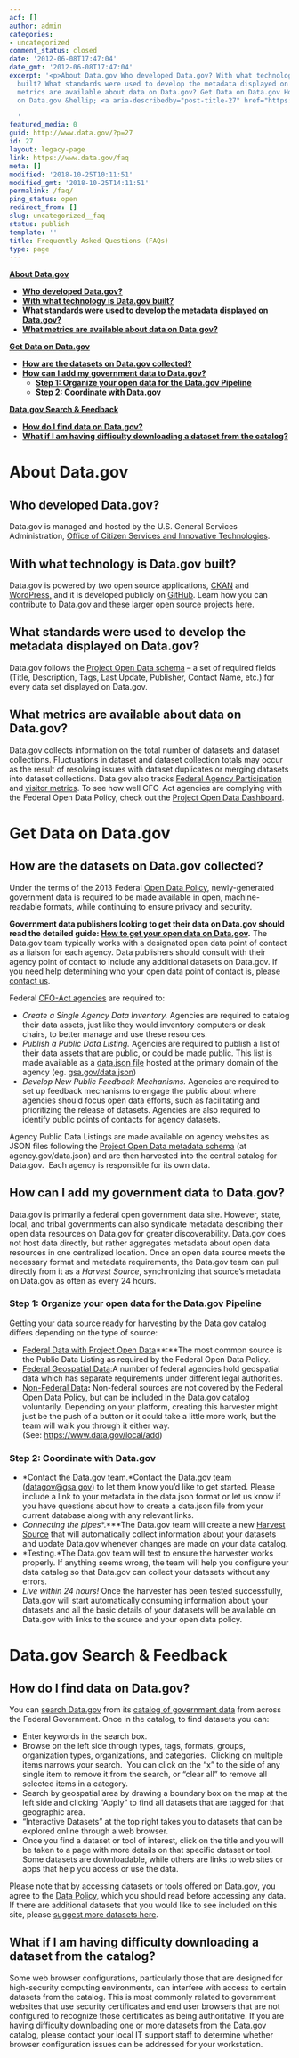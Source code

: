 ```yaml
---
acf: []
author: admin
categories:
- uncategorized
comment_status: closed
date: '2012-06-08T17:47:04'
date_gmt: '2012-06-08T17:47:04'
excerpt: '<p>About Data.gov Who developed Data.gov? With what technology is Data.gov
  built? What standards were used to develop the metadata displayed on Data.gov? What
  metrics are available about data on Data.gov? Get Data on Data.gov How are the datasets
  on Data.gov &hellip; <a aria-describedby="post-title-27" href="https://www.data.gov/faq">Continued</a></p>

  '
featured_media: 0
guid: http://www.data.gov/?p=27
id: 27
layout: legacy-page
link: https://www.data.gov/faq
meta: []
modified: '2018-10-25T10:11:51'
modified_gmt: '2018-10-25T14:11:51'
permalink: /faq/
ping_status: open
redirect_from: []
slug: uncategorized__faq
status: publish
template: ''
title: Frequently Asked Questions (FAQs)
type: page
---
```

**[About Data.gov](https://www.data.gov/faq/#about)**

* **[Who developed Data.gov?](https://www.data.gov/faq/#who)**
* **[With what technology is Data.gov built?](https://www.data.gov/faq/#technology)**
* **[What standards were used to develop the metadata displayed on Data.gov?](https://www.data.gov/faq/#standards)**
* **[What metrics are available about data on Data.gov?](https://www.data.gov/faq/#metrics)**

**[Get Data on Data.gov](https://www.data.gov/faq/#adddata)**

* **[How are the datasets on Data.gov collected?](https://www.data.gov/faq/#collected)**
* **[How can I add my government data to Data.gov?](https://www.data.gov/faq/#howto)**
  * **[Step 1: Organize your open data for the Data.gov Pipeline](https://www.data.gov/faq/#organize)**
  * **[Step 2: Coordinate with Data.gov](https://www.data.gov/faq/#coordinate)**

**[Data.gov Search & Feedback](https://www.data.gov/contact)**

* **[How do I find data on Data.gov?](https://www.data.gov/faq/#finddata)**
* **[What if I am having difficulty downloading a dataset from the catalog?](https://www.data.gov/faq/#troubleshoot)**

About Data.gov
==============

Who developed Data.gov?
-----------------------

Data.gov is managed and hosted by the U.S. General Services Administration, [Office of Citizen Services and Innovative Technologies](http://www.gsa.gov/portal/category/25729).

With what technology is Data.gov built?
---------------------------------------

Data.gov is powered by two open source applications, [CKAN](http://ckan.org) and [WordPress,](http://wordpress.org/) and it is developed publicly on [GitHub](https://s3.amazonaws.com/bsp-ocsit-prod-east-appdata/datagov/wordpress/2014/09/Search_for_a_Dataset_-_Data.gov_-_2014-09-29_13.53.33.png). Learn how you can contribute to Data.gov and these larger open source projects [here](https://www.data.gov/developers/open-source).

What standards were used to develop the metadata displayed on Data.gov?
-----------------------------------------------------------------------

Data.gov follows the [Project Open Data schema](https://project-open-data.cio.gov/v1.1/schema) – a set of required fields (Title, Description, Tags, Last Update, Publisher, Contact Name, etc.) for every data set displayed on Data.gov.

What metrics are available about data on Data.gov?
--------------------------------------------------

Data.gov collects information on the total number of datasets and dataset collections. Fluctuations in dataset and dataset collection totals may occur as the result of resolving issues with dataset duplicates or merging datasets into dataset collections. Data.gov also tracks [Federal Agency Participation](https://www.data.gov/metrics) and [visitor metrics](https://catalog.data.gov/dataset/data-gov-visitor-metrics). To see how well CFO-Act agencies are complying with the Federal Open Data Policy, check out the [Project Open Data Dashboard](http://labs.data.gov/dashboard/offices).

Get Data on Data.gov
====================

How are the datasets on Data.gov collected?
-------------------------------------------

Under the terms of the 2013 Federal [Open Data Policy](https://www.whitehouse.gov/sites/whitehouse.gov/files/omb/memoranda/2013/m-13-13.pdf), newly-generated government data is required to be made available in open, machine-readable formats, while continuing to ensure privacy and security.

**Government data publishers looking to get their data on Data.gov should read the detailed guide: [How to get your open data on Data.gov](http://www.digitalgov.gov/resources/how-to-get-your-open-data-on-data-gov/#non-federal-data).** The Data.gov team typically works with a designated open data point of contact as a liaison for each agency. Data publishers should consult with their agency point of contact to include any additional datasets on Data.gov. If you need help determining who your open data point of contact is, please [contact us](/contact).

Federal [CFO-Act agencies](http://www.gpo.gov/fdsys/pkg/USCODE-2011-title31/html/USCODE-2011-title31-subtitleI-chap9-sec901.htm) are required to:

* *Create a Single Agency Data Inventory.* Agencies are required to catalog their data assets, just like they would inventory computers or desk chairs, to better manage and use these resources.
* *Publish a Public Data Listing.* Agencies are required to publish a list of their data assets that are public, or could be made public. This list is made available as a [data.json file](https://project-open-data.cio.gov/catalog/) hosted at the primary domain of the agency (eg. [gsa.gov/data.json](http://www.gsa.gov/data.json))
* *Develop New Public Feedback Mechanisms.* Agencies are required to set up feedback mechanisms to engage the public about where agencies should focus open data efforts, such as facilitating and prioritizing the release of datasets. Agencies are also required to identify public points of contacts for agency datasets.

Agency Public Data Listings are made available on agency websites as JSON files following the [Project Open Data metadata schema](https://project-open-data.cio.gov/v1.1/schema/) (at agency.gov/data.json) and are then harvested into the central catalog for Data.gov.  Each agency is responsible for its own data.

How can I add my government data to Data.gov?
---------------------------------------------

Data.gov is primarily a federal open government data site. However, state, local, and tribal governments can also syndicate metadata describing their open data resources on Data.gov for greater discoverability. Data.gov does not host data directly, but rather aggregates metadata about open data resources in one centralized location. Once an open data source meets the necessary format and metadata requirements, the Data.gov team can pull directly from it as a *Harvest Source*, synchronizing that source’s metadata on Data.gov as often as every 24 hours.

### Step 1: Organize your open data for the Data.gov Pipeline

Getting your data source ready for harvesting by the Data.gov catalog differs depending on the type of source:

* [Federal Data with Project Open Data](https://www.digitalgov.gov/resources/how-to-get-your-open-data-on-data-gov/#federal-data-with-project-open-data)**:**The most common source is the Public Data Listing as required by the Federal Open Data Policy.
* [Federal Geospatial Data](https://www.digitalgov.gov/resources/how-to-get-your-open-data-on-data-gov/#federal-geospatial-data):A number of federal agencies hold geospatial data which has separate requirements under different legal authorities.
* [Non-Federal Data](https://www.digitalgov.gov/resources/how-to-get-your-open-data-on-data-gov/#non-federal-data)**:** Non-federal sources are not covered by the Federal Open Data Policy, but can be included in the Data.gov catalog voluntarily. Depending on your platform, creating this harvester might just be the push of a button or it could take a little more work, but the team will walk you through it either way. (See: <https://www.data.gov/local/add>)

### Step 2: Coordinate with Data.gov

* *Contact the Data.gov team.*Contact the Data.gov team ([datagov@gsa.gov](mailto:datagov@gsa.gov)) to let them know you’d like to get started. Please include a link to your metadata in the data.json format or let us know if you have questions about how to create a data.json file from your current database along with any relevant links.
* *Connecting the pipes**.***The Data.gov team will create a new [Harvest Source](https://www.data.gov/developers/harvesting) that will automatically collect information about your datasets and update Data.gov whenever changes are made on your data catalog.
* *Testing.*The Data.gov team will test to ensure the harvester works properly. If anything seems wrong, the team will help you configure your data catalog so that Data.gov can collect your datasets without any errors.
* *Live within 24 hours!* Once the harvester has been tested successfully, Data.gov will start automatically consuming information about your datasets and all the basic details of your datasets will be available on Data.gov with links to the source and your open data policy.

Data.gov Search & Feedback
==========================

How do I find data on Data.gov?
-------------------------------

You can [search Data.gov](http://www.data.gov/) from its [catalog of government data](http://catalog.data.gov/dataset) from across the Federal Government. Once in the catalog, to find datasets you can:

* Enter keywords in the search box.
* Browse on the left side through types, tags, formats, groups, organization types, organizations, and categories.  Clicking on multiple items narrows your search.  You can click on the “x” to the side of any single item to remove it from the search, or “clear all” to remove all selected items in a category.
* Search by geospatial area by drawing a boundary box on the map at the left side and clicking “Apply” to find all datasets that are tagged for that geographic area.
* “Interactive Datasets” at the top right takes you to datasets that can be explored online through a web browser.
* Once you find a dataset or tool of interest, click on the title and you will be taken to a page with more details on that specific dataset or tool. Some datasets are downloadable, while others are links to web sites or apps that help you access or use the data.  

Please note that by accessing datasets or tools offered on Data.gov, you agree to the [Data Policy](http://www.data.gov/data-policy), which you should read before accessing any data. If there are additional datasets that you would like to see included on this site, please [suggest more datasets here](https://www.data.gov/data-request/).

What if I am having difficulty downloading a dataset from the catalog?
----------------------------------------------------------------------

Some web browser configurations, particularly those that are designed for high-security computing environments, can interfere with access to certain datasets from the catalog. This is most commonly related to government websites that use security certificates and end user browsers that are not configured to recognize those certificates as being authoritative. If you are having difficulty downloading one or more datasets from the Data.gov catalog, please contact your local IT support staff to determine whether browser configuration issues can be addressed for your workstation.
